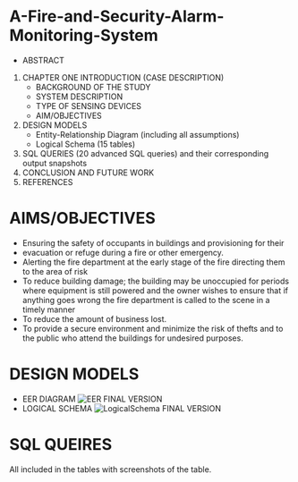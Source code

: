 # A-Fire-and-Security-Alarm-Monitoring-System
- ABSTRACT
1. CHAPTER ONE INTRODUCTION (CASE DESCRIPTION)
    - BACKGROUND OF THE STUDY
    - SYSTEM DESCRIPTION
    - TYPE OF SENSING DEVICES
    - AIM/OBJECTIVES
2. DESIGN MODELS
    -  Entity-Relationship Diagram (including all assumptions)
    -  Logical Schema (15 tables)
4. SQL QUERIES (20 advanced SQL queries) and their corresponding output 
snapshots
4. CONCLUSION AND FUTURE WORK
5. REFERENCES
# AIMS/OBJECTIVES 
- Ensuring the safety of occupants in buildings and provisioning for their 
- evacuation or refuge during a fire or other emergency.
- Alerting the fire department at the early stage of the fire directing them to the area 
of risk
- To reduce building damage; the building may be unoccupied for periods where 
 equipment is still powered and the owner wishes to ensure that if anything goes 
wrong the fire department is called to the scene in a timely manner
- To reduce the amount of business lost.
- To provide a secure environment and minimize the risk of thefts and to the public 
who attend the buildings for undesired purposes. 
# DESIGN MODELS
- EER DIAGRAM
![EER FINAL VERSION](https://user-images.githubusercontent.com/88887839/138503026-df5ba5be-9945-411e-a3aa-a8b1eac9b0ba.jpg)
- LOGICAL SCHEMA
![LogicalSchema FINAL VERSION](https://user-images.githubusercontent.com/88887839/138503132-12b76958-0718-4f96-b87d-5000c45a4da0.jpg)
# SQL QUEIRES
All included in the tables with screenshots of the table.  
